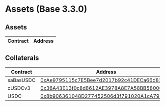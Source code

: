 # Assets (Base 3.3.0)
## Assets
| Contract | Address |
| --- | --- |


## Collaterals
| Contract | Address |
| --- | --- |
| saBasUSDC | [0xAe9795115c7E5Bee7d2017b92c41DECa66d81dcf](https://basescan.org/address/0xAe9795115c7E5Bee7d2017b92c41DECa66d81dcf) |
| cUSDCv3 | [0x36A43E13f0c8d8612AE3978A8E7A58BB58000923](https://basescan.org/address/0x36A43E13f0c8d8612AE3978A8E7A58BB58000923) |
| USDC | [0x8b906361048D277452506d3f791020A1cA798aF3](https://basescan.org/address/0x8b906361048D277452506d3f791020A1cA798aF3) |
        